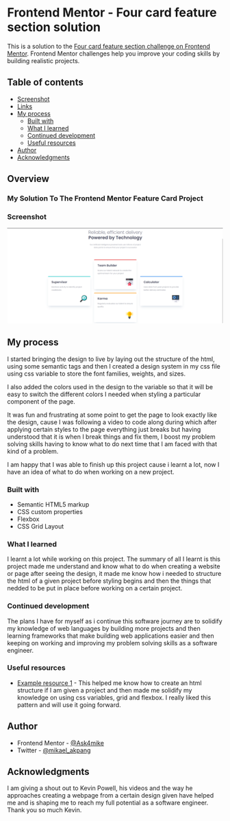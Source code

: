 # Frontend Mentor - Four card feature section solution

This is a solution to the [Four card feature section challenge on Frontend Mentor](https://www.frontendmentor.io/challenges/four-card-feature-section-weK1eFYK). Frontend Mentor challenges help you improve your coding skills by building realistic projects.

## Table of contents

- [Screenshot](#screenshot)
- [Links](#links)
- [My process](#my-process)
  - [Built with](#built-with)
  - [What I learned](#what-i-learned)
  - [Continued development](#continued-development)
  - [Useful resources](#useful-resources)
- [Author](#author)
- [Acknowledgments](#acknowledgments)

## Overview

### My Solution To The Frontend Mentor Feature Card Project

### Screenshot

![](./FeatureCardProject.png)

## My process

I started bringing the design to live by laying out the structure of the html, using some semantic tags and then I created a design system in my css file using css variable to store the font families, weights, and sizes.

I also added the colors used in the design to the variable so that it will be easy to switch the different colors I needed when styling a particular component of the page.

It was fun and frustrating at some point to get the page to look exactly like the design, cause I was following a video to code along during which after applying certain styles to the page everything just breaks but having understood that it is when I break things and fix them, I boost my problem solving skills having to know what to do next time that I am faced with that kind of a problem.

I am happy that I was able to finish up this project cause i learnt a lot, now I have an idea of what to do when working on a new project.

### Built with

- Semantic HTML5 markup
- CSS custom properties
- Flexbox
- CSS Grid Layout

### What I learned

I learnt a lot while working on this project. The summary of all I learnt is this project made me understand and know what to do when creating a website or page after seeing the design, it made me know how i needed to structure the html of a given project before styling begins and then the things that nedded to be put in place before working on a certain project.

### Continued development

The plans I have for myself as i continue this software journey are to solidify my knowledge of web languages by building more projects and then learning frameworks that make building web applications easier and then keeping on working and improving my problem solving skills as a software engineer.

### Useful resources

- [Example resource 1](https://www.youtube.com/watch?v=JFbxl_VmIx0&t=337s) - This helped me know how to create an html structure if I am given a project and then made me solidify my knowledge on using css variables, grid and flexbox. I really liked this pattern and will use it going forward.

## Author

- Frontend Mentor - [@Ask4mike](https://www.frontendmentor.io/profile/Ask4mike)
- Twitter - [@mikael_akpang](https://www.twitter.com/mikael_akpang)

## Acknowledgments

I am giving a shout out to Kevin Powell, his videos and the way he approaches creating a webpage from a certain design given have helped me and is shaping me to reach my full potential as a software engineer. Thank you so much Kevin.
